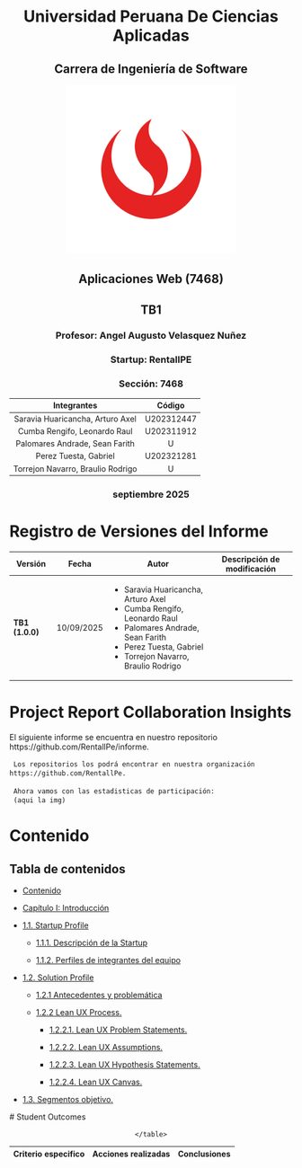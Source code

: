 <div align="center">

# Universidad Peruana De Ciencias Aplicadas
## Carrera de Ingeniería de Software

<p align = "center"> <img src = "Imagenes/UPC_logo.png"></img> </p>

## Aplicaciones Web (7468)
## TB1

</div>

<div align="center">

### **Profesor: Angel Augusto Velasquez Nuñez**
### **Startup: RentallPE**
### Sección: 7468

|           Integrantes             |   Código   |
|:---------------------------------:|:----------:|
|  Saravia Huaricancha, Arturo Axel | U202312447 |
|  Cumba Rengifo, Leonardo Raul     | U202311912 |
|  Palomares Andrade, Sean Farith   | U |
|  Perez Tuesta, Gabriel            | U202321281 |
|  Torrejon Navarro, Braulio Rodrigo| U |

###  septiembre 2025

</div>
<div >

# **Registro de Versiones del Informe**
 <div align="center">
 <table>
  <thead>
     <tr>
         <th>Versión</th>
         <th>Fecha</th>
         <th>Autor</th>
         <th>Descripción de modificación</th>
     </tr>
   </thead>
 
   <tbody>
    <tr>
    <td><strong>TB1 (1.0.0)</strong></td>
    <td>10/09/2025</td>
    <td>
      <ul>
       <li>Saravia Huaricancha, Arturo Axel</li>
       <li>Cumba Rengifo, Leonardo Raul</li>
       <li>Palomares Andrade, Sean Farith</li>
       <li>Perez Tuesta, Gabriel</li>
       <li>Torrejon Navarro, Braulio Rodrigo</li>
      </ul>
    </td>
    <td> </td>
    </tr>
 
   </tbody>
 
 </table>

 </div>

  <div >

# Project Report Collaboration Insights
   <div >
     El siguiente informe se encuentra en nuestro repositorio https://github.com/RentallPe/informe. 

     Los repositorios los podrá encontrar en nuestra organización https://github.com/RentallPe.

     Ahora vamos con las estadisticas de participación:
     (aqui la img)
   </div>

</div>

 <div >

# **Contenido**
## Tabla de contenidos
   <div >

   - [Contenido](#Contenido)
   - [Capítulo I: Introducción]()
   - [1.1. Startup Profile]()

      - [1.1.1. Descripción de la Startup]()

      - [1.1.2. Perfiles de integrantes del equipo]()

   - [1.2. Solution Profile]()

      - [1.2.1 Antecedentes y problemática]()

      - [1.2.2 Lean UX Process.]()

         - [1.2.2.1. Lean UX Problem Statements.]()

         - [1.2.2.2. Lean UX Assumptions.]()

         - [1.2.2.3. Lean UX Hypothesis Statements.]()

         - [1.2.2.4. Lean UX Canvas.]()

   - [1.3. Segmentos objetivo.]()

   </div>

  </div>

 
   <div >
# Student Outcomes
   <div align="center">
      <table>
        <thead>
         <tr>
          <th>Criterio especifico</th>
          <th>Acciones realizadas</th>
          <th>Conclusiones</th>
         </tr>
       </thead>

      </table>  
      
   

   </div>

 
  </div>

